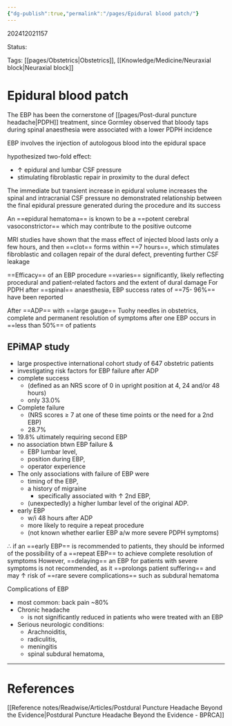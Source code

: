 ```yaml
---
{"dg-publish":true,"permalink":"/pages/Epidural blood patch/"}
---
```



202412021157

Status: 

Tags: [[pages/Obstetrics\|Obstetrics]], [[Knowledge/Medicine/Neuraxial block\|Neuraxial block]]

# Epidural blood patch
The EBP has been the cornerstone of [[pages/Post-dural puncture headache\|PDPH]] treatment, since Gormley observed that bloody taps during spinal anaesthesia were associated with a lower PDPH incidence

EBP involves the injection of autologous blood into the epidural space

hypothesized two-fold effect:
- ↑ epidural and lumbar CSF pressure
- stimulating fibroblastic repair in proximity to the dural defect

The immediate but transient increase in epidural volume increases the spinal and intracranial CSF pressure
no demonstrated relationship between the final epidural pressure generated during the procedure and its success

An ==epidural hematoma== is known to be a ==potent cerebral vasoconstrictor== which may contribute to the positive outcome

MRI studies have shown that the mass effect of injected blood lasts only a few hours, and then ==clot== forms within ==7 hours==, which stimulates fibroblastic and collagen repair of the dural defect, preventing further CSF leakage

==Efficacy== of an EBP procedure ==varies== significantly, likely reflecting procedural and patient-related factors and the extent of dural damage
For PDPH after ==spinal== anaesthesia, EBP success rates of ==75- 96%== have been reported

After ==ADP== with ==large gauge== Tuohy needles in obstetrics, complete and permanent resolution of symptoms after one EBP occurs in ==less than 50%== of patients

## EPiMAP study
- large prospective international cohort study of 647 obstetric patients
- investigating risk factors for EBP failure after ADP
- complete success 
	- (defined as an NRS score of 0 in upright position at 4, 24 and/or 48 hours) 
	- only 33.0%
- Complete failure
	- (NRS scores ≥ 7 at one of these time points or the need for a 2nd EBP)
	- 28.7%
- 19.8% ultimately requiring second EBP
- no association btwn EBP failure &
	- EBP lumbar level,
	- position during EBP,
	- operator experience
- The only associations with failure of EBP were
	- timing of the EBP,
	- a history of migraine
		- specifically associated with ↑ 2nd EBP, 
	- (unexpectedly) a higher lumbar level of the original ADP.
- early EBP
	- w/i 48 hours after ADP
	- more likely to require a repeat procedure
	- (not known whether earlier EBP a/w more severe PDPH symptoms)

∴ if an ==early EBP== is recommended to patients, they should be informed of the possibility of a ==repeat EBP== to achieve complete resolution of symptoms
However, ==delaying== an EBP for patients with severe symptoms is not recommended, as it ==prolongs patient suffering== and may ↑ risk of ==rare severe complications== such as subdural hematoma

Complications of EBP
- most common: back pain ~80%
- Chronic headache
	- is not significantly reduced in patients who were treated with an EBP
- Serious neurologic conditions:
	- Arachnoiditis,
	- radiculitis, 
	- meningitis
	- spinal subdural hematoma,


___
# References
[[Reference notes/Readwise/Articles/Postdural Puncture Headache Beyond the Evidence\|Postdural Puncture Headache Beyond the Evidence - BPRCA]]

